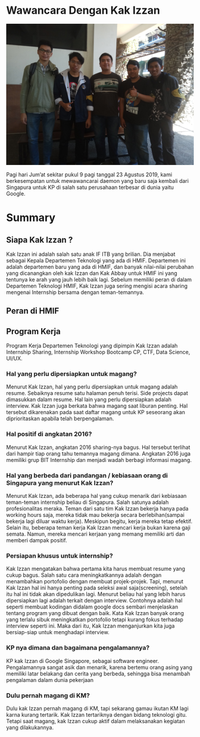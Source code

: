 # Wawancara Dengan Kak Izzan 
![Foto](./16518041-16518071-16518-16518196-16518295.jpg)

Pagi hari Jum’at sekitar pukul 9 pagi tanggal 23 Agustus 2019, kami berkesempatan untuk mewawancarai daemon yang baru saja kembali dari Singapura untuk KP di salah satu perusahaan terbesar di dunia yaitu Google.

# Summary
## Siapa Kak Izzan ?

Kak Izzan ini adalah salah satu anak IF ITB yang brilian. Dia menjabat sebagai Kepala Departemen Teknologi yang ada di HMIF. Departemen ini adalah departemen baru yang ada di HMIF, dan banyak nilai-nilai perubahan yang dicanangkan oleh kak Izzan dan Kak Abbay untuk HMIF ini yang tentunya ke arah yang jauh lebih baik lagi. Sebelum memiliki peran di dalam Departemen Teknologi HMIF, Kak Izzan juga sering mengisi acara sharing mengenai Internship bersama dengan teman-temannya.

## Peran di HMIF

## Program Kerja
Program Kerja Departemen Teknologi yang dipimpin Kak Izzan adalah Internship Sharing, Internship Workshop Bootcamp CP, CTF, Data Science, UI/UX.

### Hal yang perlu dipersiapkan untuk magang?
Menurut Kak Izzan, hal yang perlu dipersiapkan untuk magang adalah resume. Sebaiknya resume satu halaman penuh terisi. Side projects dapat dimasukkan dalam resume. Hal lain yang perlu dipersiapkan adalah interview. Kak Izzan juga berkata bahwa magang saat liburan penting. Hal tersebut dikarenakan pada saat daftar magang untuk KP seseorang akan diprioritaskan apabila telah berpengalaman.   

### Hal positif di angkatan 2016?
Menurut Kak Izzan, angkatan 2016 sharing-nya bagus. Hal tersebut terlihat dari hampir tiap orang tahu temannya magang dimana. Angkatan 2016 juga memiliki grup BIT Internship dan menjadi wadah berbagi informasi magang. 

### Hal yang berbeda dari pandangan / kebiasaan orang di Singapura yang menurut Kak Izzan?
Menurut Kak Izzan, ada beberapa hal yang cukup menarik dari kebiasaan teman-teman internship beliau di Singapura. Salah satunya adalah profesionalitas meraka. Teman dari satu tim Kak Izzan bekerja hanya pada working hours saja, mereka tidak mau bekerja secara berlebihan(sampai bekerja lagi diluar waktu kerja). Meskipun begitu, kerja mereka tetap efektif. Selain itu, beberapa teman kerja Kak Izzan mencari kerja bukan karena gaji semata. Namun, mereka mencari kerjaan yang memang memiliki arti dan memberi dampak positif.

### Persiapan khusus untuk internship?
Kak Izzan mengatakan bahwa pertama kita harus membuat resume yang cukup bagus. Salah satu cara meningkatkannya adalah dengan menambahkan portofolio dengan membuat projek-projek. Tapi, menurut Kak Izzan hal ini hanya penting pada seleksi awal saja(screening), setelah itu hal ini tidak akan dipedulikan lagi. Menurut beliau hal yang lebih harus dipersiapkan lagi adalah terkait dengan interview. Contohnya adalah hal seperti membuat kodingan didalam google docs sembari menjelaskan tentang program yang dibuat dengan baik. Kata Kak Izzan banyak orang yang terlalu sibuk meningkatkan portofolio tetapi kurang fokus terhadap interview seperti ini. Maka dari itu, Kak Izzan menganjurkan kita juga bersiap-siap untuk menghadapi interview.

### KP nya dimana dan bagaimana pengalamannya?
KP kak Izzan di Google Singapore, sebagai software engineer. Pengalamannya sangat asik dan menarik, karena bertemu orang asing yang memiliki latar belakang dan cerita yang berbeda, sehingga bisa menambah pengalaman dalam dunia pekerjaan

### Dulu pernah magang di KM? 
Dulu kak Izzan pernah magang di KM, tapi sekarang gamau ikutan KM lagi karna kurang tertarik. Kak Izzan tertariknya dengan bidang teknologi gitu. Tetapi saat magang, kak Izzan cukup aktif dalam melaksanakan kegiatan yang dilakukannya. 
